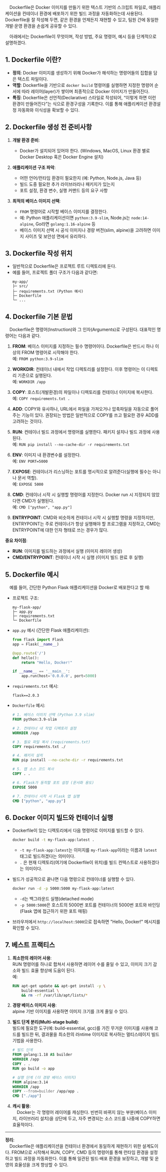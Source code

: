 &emsp;Dockerfile은 Docker 이미지를 만들기 위한 텍스트 기반의 스크립트 파일로, 애플리케이션을 컨테이너 환경에 배포하기 위한 빌드 과정을 자동화하는데 사용된다. Dockerfile을 잘 작성해 두면, 같은 환경을 언제든지 재현할 수 있고, 팀원 간에 동일한 개발·운영 환경을 손쉽게 공유할 수 있다.

&emsp;아래에서는 Dockerfile이 무엇이며, 작성 방법, 주요 명령어, 예시 등을 단계적으로 설명하겠다.

## 1. Dockerfile 이란?

- **정의**: Docker 이미지를 생성하기 위해 Docker가 해석하는 명령어들의 집합을 담은 텍스트 파일이다.
- **역할**: Dockerfile을 기반으로 `docker build` 명령어를 실행하면 지정한 명령어 순서에 따라 레이어(layer)가 쌓이며 최종적으로 Docker 이미지가 만들어진다.
- **특징**: Dockerfile은 선언적(Declarative) 스타일로 작성되어, “이렇게 하면 이런 환경이 만들어진다”는 식으로 환경구성을 기록한다. 이를 통해 애플리케이션 환경설정 자동화와 이식성을 확보할 수 있다.

## 2. Dockerfile 생성 전 준비사항

1. **개발 환경 준비**:  
   - Docker가 설치되어 있어야 한다. (Windows, MacOS, Linux 환경 별로 Docker Desktop 혹은 Docker Engine 설치)
   
2. **애플리케이션 구조 파악**:  
   - 어떤 언어/런타임 환경이 필요한지 (예: Python, Node.js, Java 등)
   - 빌드 도중 필요한 추가 라이브러리나 패키지가 있는지
   - 포트 설정, 환경 변수, 실행 커맨드 등의 요구 사항

3. **최적의 베이스 이미지 선택**:  
   - `FROM` 명령어로 시작할 베이스 이미지를 결정한다.
   - 예: Python 애플리케이션이면 `python:3.9-slim`, Node.js는 `node:14-alpine`, Go라면 `golang:1.16-alpine` 등   
   - 베이스 이미지 선택 시 공식 이미지나 경량 버전(slim, alpine)을 고려하면 이미지 사이즈 및 보안성 면에서 유리하다.

## 3. Dockerfile 작성 위치

- 일반적으로 Dockerfile은 프로젝트 루트 디렉토리에 둔다.
- 예를 들어, 프로젝트 폴더 구조가 다음과 같다면:
  ```
  my-app/
  ├─ src/
  ├─ requirements.txt (Python 예시)
  ├─ Dockerfile
  └─ ...
  ```
  
## 4. Dockerfile 기본 문법

&emsp;Dockerfile은 명령어(Instruction)와 그 인자(Arguments)로 구성된다. 대표적인 명령어는 다음과 같다.

1. **FROM**: 베이스 이미지를 지정하는 필수 명령어이다. Dockerfile은 반드시 하나 이상의 FROM 명령어로 시작해야 한다.  
   예: `FROM python:3.9-slim`

2. **WORKDIR**: 컨테이너 내에서 작업 디렉토리를 설정한다. 이후 명령어는 이 디렉토리 기준으로 실행된다.  
   예: `WORKDIR /app`

3. **COPY**: 호스트(개발환경)의 파일이나 디렉토리를 컨테이너 이미지에 복사한다.  
   예: `COPY requirements.txt .`

4. **ADD**: COPY와 유사하나, URL에서 파일을 가져오거나 압축파일을 자동으로 풀어주는 기능이 있다. 권장되는 방법은 일반적으로 COPY를 쓰고 필요한 경우 ADD를 고려하는 것이다.

5. **RUN**: 컨테이너 빌드 과정에서 명령어를 실행한다. 패키지 설치나 빌드 과정에 사용된다.  
   예: `RUN pip install --no-cache-dir -r requirements.txt`

6. **ENV**: 이미지 내 환경변수를 설정한다.  
   예: `ENV PORT=5000`

7. **EXPOSE**: 컨테이너가 리스닝하는 포트를 명시적으로 알려준다(실행에 필수는 아니나 문서 역할).  
   예: `EXPOSE 5000`

8. **CMD**: 컨테이너 시작 시 실행할 명령어를 지정한다. Docker run 시 지정되지 않았다면 CMD가 실행된다.  
   예: `CMD ["python", "app.py"]`

9. **ENTRYPOINT**: CMD와 비슷하게 컨테이너 시작 시 실행할 명령을 지정하지만, ENTRYPOINT는 주로 컨테이너가 항상 실행해야 할 프로그램을 지정하고, CMD는 ENTRYPOINT에 대한 인자 형태로 쓰는 경우가 많다.

**중요 차이점**:  
- **RUN**: 이미지를 빌드하는 과정에서 실행 (이미지 레이어 생성)  
- **CMD/ENTRYPOINT**: 컨테이너 시작 시 실행 (이미지 빌드 완료 후 실행)  

## 5. Dockerfile 예시

&emsp;예를 들어, 간단한 Python Flask 애플리케이션을 Docker로 배포한다고 할 때:

- 프로젝트 구조:
  ```
  my-flask-app/
  ├─ app.py
  ├─ requirements.txt
  └─ Dockerfile
  ```

- `app.py` 예시 (간단한 Flask 애플리케이션):
  ```python
  from flask import Flask
  app = Flask(__name__)

  @app.route('/')
  def hello():
      return "Hello, Docker!"

  if __name__ == '__main__':
      app.run(host='0.0.0.0', port=5000)
  ```

- `requirements.txt` 예시:
  ```
  flask==2.0.3
  ```

- `Dockerfile` 예시:
  ```Dockerfile
  # 1. 베이스 이미지 선택 (Python 3.9 slim)
  FROM python:3.9-slim

  # 2. 컨테이너 내 작업 디렉토리 설정
  WORKDIR /app

  # 3. 필요 파일 복사 (requirements.txt)
  COPY requirements.txt ./

  # 4. 패키지 설치
  RUN pip install --no-cache-dir -r requirements.txt

  # 5. 앱 소스 코드 복사
  COPY . .

  # 6. Flask가 동작할 포트 설정 (문서화 용도)
  EXPOSE 5000

  # 7. 컨테이너 시작 시 Flask 앱 실행
  CMD ["python", "app.py"]
  ```

## 6. Docker 이미지 빌드와 컨테이너 실행

- Dockerfile이 있는 디렉토리에서 다음 명령어로 이미지를 빌드할 수 있다.
  ```bash
  docker build -t my-flask-app:latest .
  ```
  - `-t my-flask-app:latest`는 이미지를 `my-flask-app`이라는 이름과 `latest` 태그로 빌드하겠다는 의미이다.
  - `.` 은 현재 디렉토리(여기에 Dockerfile이 위치)를 빌드 컨텍스트로 사용하겠다는 의미이다.

- 빌드가 성공적으로 끝나면 다음 명령으로 컨테이너를 실행할 수 있다.
  ```bash
  docker run -d -p 5000:5000 my-flask-app:latest
  ```
  - `-d`는 백그라운드 실행(detached mode)
  - `-p 5000:5000`은 호스트의 5000번 포트를 컨테이너의 5000번 포트와 바인딩 (Flask 앱에 접근하기 위한 포트 매핑)

- 브라우저에서 `http://localhost:5000`으로 접속하면 "Hello, Docker!" 메시지를 확인할 수 있다.

## 7. 베스트 프랙티스

1. **최소한의 레이어 사용**:  
   RUN 명령어를 하나로 합쳐서 사용하면 레이어 수를 줄일 수 있고, 이미지 크기 감소와 빌드 효율 향상에 도움이 된다.  
   예:  
   ```Dockerfile
   RUN apt-get update && apt-get install -y \
       build-essential \
       && rm -rf /var/lib/apt/lists/*
   ```
   
2. **경량 베이스 이미지 사용**:  
   alpine 기반 이미지를 사용하면 이미지 크기를 크게 줄일 수 있다.

3. **빌드 단계 분리(Multi-stage build)**:  
   빌드에 필요한 도구(예: build-essential, gcc)를 가진 무거운 이미지를 사용해 코드를 빌드한 뒤, 결과물을 최소한의 러ntime 이미지로 복사하는 멀티스테이지 빌드 기법을 사용한다.
   ```Dockerfile
   # 빌드 단계
   FROM golang:1.18 AS builder
   WORKDIR /app
   COPY . .
   RUN go build -o app

   # 실행 단계 (더 경량 베이스 이미지)
   FROM alpine:3.14
   WORKDIR /app
   COPY --from=builder /app/app .
   CMD ["./app"]
   ```

4. **캐시 활용**:  
&emsp;Docker는 각 명령어 레이어를 캐싱한다. 빈번히 바뀌지 않는 부분(베이스 이미지, 라이브러리 설치)을 상단에 두고, 자주 변경되는 소스 코드를 나중에 COPY하면 효율적이다.

---

**정리**:  
&emsp;Dockerfile은 애플리케이션을 컨테이너 환경에서 동일하게 재현하기 위한 설계도이다. FROM으로 시작해서 RUN, COPY, CMD 등의 명령어를 통해 런타임 환경을 설정하고 빌드 과정을 자동화한다. 이를 통해 일관된 빌드·배포 환경을 보장하고, 개발 및 운영의 효율성을 크게 향상할 수 있다.